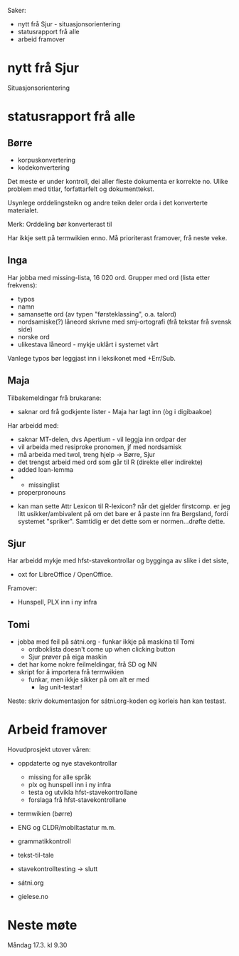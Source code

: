 Saker:
* nytt frå Sjur - situasjonsorientering
* statusrapport frå alle
* arbeid framover

# nytt frå Sjur

Situasjonsorientering

# statusrapport frå alle

## Børre

* korpuskonvertering
* kodekonvertering

Det meste er under kontroll, dei aller fleste dokumenta er korrekte no. Ulike
problem med titlar, forfattarfelt og dokumenttekst.

Usynlege orddelingsteikn og andre teikn deler orda i det konverterte materialet.

Merk: Orddeling bør konverterast til <hyph/>

Har ikkje sett på termwikien enno. Må prioriterast framover, frå neste veke.

## Inga

Har jobba med missing-lista, 16 020 ord. Grupper med ord (lista etter frekvens):
* typos
* namn
* samansette ord (av typen "førsteklassing", o.a. talord)
* nordsamiske(?) låneord skrivne med smj-ortografi (frå tekstar frå svensk side)
* norske ord
* ulikestava låneord - mykje uklårt i systemet vårt

Vanlege typos bør leggjast inn i leksikonet med +Err/Sub.

## Maja

Tilbakemeldingar frå brukarane:
* saknar ord frå godkjente lister - Maja har lagt inn (òg i digibaakoe)

Har arbeidd med:
* saknar MT-delen, dvs Apertium - vil leggja inn ordpar der
* vil arbeida med resiproke pronomen, jf med nordsamisk
* må arbeida med twol, treng hjelp -> Børre, Sjur
* det trengst arbeid med ord som går til R (direkte eller indirekte)
* added loan-lemma
* + missinglist
* properpronouns

- kan man sette Attr Lexicon til R-lexicon?
når det gjelder firstcomp. er jeg litt usikker/ambivalent på om det bare er å paste inn fra Bergsland, fordi systemet "spriker". Samtidig er det dette som er normen...drøfte dette.

## Sjur

Har arbeidd mykje med hfst-stavekontrollar og bygginga av slike i det siste,
+ oxt for LibreOffice / OpenOffice.

Framover:
* Hunspell, PLX inn i ny infra

## Tomi

* jobba med feil på sátni.org - funkar ikkje på maskina til Tomi
    - ordboklista doesn't come up when clicking button
    - Sjur prøver på eiga maskin
* det har kome nokre feilmeldingar, frå SD og NN
* skript for å importera frå termwikien
    - funkar, men ikkje sikker på om alt er med
        - lag unit-testar!

Neste: skriv dokumentasjon for sátni.org-koden og korleis han kan testast.

# Arbeid framover

Hovudprosjekt utover våren:
* oppdaterte og nye stavekontrollar
    - missing for alle språk
    - plx og hunspell inn i ny infra
    - testa og utvikla hfst-stavekontrollane
    - forslaga frå hfst-stavekontrollane

* termwikien (børre)
* ENG og CLDR/mobiltastatur m.m.
* grammatikkontroll
* tekst-til-tale
* stavekontrolltesting -> slutt
* sátni.org
* gielese.no

# Neste møte

Måndag 17.3. kl 9.30
